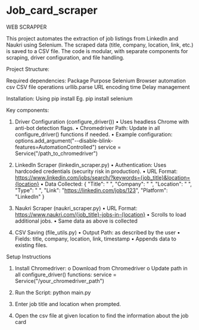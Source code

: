# Job_card_scraper

WEB SCRAPPER

This project automates the extraction of job listings from LinkedIn and Naukri using Selenium. The scraped data (title, company, location, link, etc.) is saved to a CSV file. The code is modular, with separate components for scraping, driver configuration, and file handling.

Project Structure:  

Required dependencies:
Package	Purpose
Selenium	Browser automation
csv	CSV file operations
urllib.parse	URL encoding
time	Delay management

Installation:
Using pip install
Eg.   pip install selenium





Key components:
1. Driver Configuration (configure_driver())
•	Uses headless Chrome with anti-bot detection flags.
•	Chromedriver Path: Update in all configure_driver() functions if needed.
•	Example configuration: 
options.add_argument("--disable-blink-features=AutomationControlled")
service = Service("/path_to_chromedriver")

2. LinkedIn Scraper (linkedin_scraper.py)
•	Authentication: Uses hardcoded credentials (security risk in production).
•	URL Format: https://www.linkedin.com/jobs/search/?keywords={job_title}&location={location}
•	Data Collected:
{
  "Title": "  ",
  "Company": " ",
  "Location": " ",
  "Type": "  ",
  "Link": "https://linkedin.com/jobs/123",
  "Platform": "LinkedIn"
}

3. Naukri Scraper (naukri_scraper.py)
•	URL Format: https://www.naukri.com/{job_title}-jobs-in-{location}
•	Scrolls to load additional jobs.
•	Same data as above is collected

4. CSV Saving (file_utils.py)
•	Output Path: as described by the user
•	Fields: title, company, location, link, timestamp
•	Appends data to existing files.



Setup Instructions
1.	Install Chromedriver:
o	Download from Chromedriver
o	Update path in all configure_driver() functions:
service = Service("/your_chromedriver_path")
2.	Run the Script:
python main.py

3.	Enter job title and location when prompted.

4.	Open the csv file at given location to find the information about the job card




 

 
 

 
 














 
